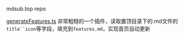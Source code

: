 mdsub.top repo

[generateFeatures.ts](/docs/.vitepress/generateFeatures.ts) 非常粗糙的一个插件，读取置顶目录下的.md文件的`title``icon`等字段，填充到`features.md`，实现首页自动更新